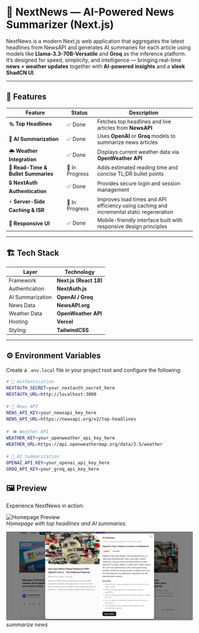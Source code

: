 # 📰 NextNews — AI-Powered News Summarizer (Next.js)

NextNews is a modern Next.js web application that aggregates the latest headlines from NewsAPI and generates AI summaries for each article using models like **Llama-3.3-70B-Versatile** and **Groq** as the inference platform. 
It’s designed for speed, simplicity, and intelligence — bringing real-time **news + weather updates** together with **AI-powered insights** and a **sleek ShadCN UI**.

---

## 🚀 Features

| Feature | Status | Description |
|----------|---------|-------------|
| 🗞️ **Top Headlines** | ✅ Done | Fetches top headlines and live articles from **NewsAPI** |
| 🤖 **AI Summarization** | ✅ Done | Uses **OpenAI** or **Groq** models to summarize news articles |
| 🌦️ **Weather Integration** | ✅ Done | Displays current weather data via **OpenWeather API** |
| 🧠 **Read-Time & Bullet Summaries** | 🚧 In Progress | Adds estimated reading time and concise TL;DR bullet points |
| 🔒 **NextAuth Authentication** | ✅ Done | Provides secure login and session management |
| ⚡ **Server-Side Caching & ISR** | 🚧 In Progress | Improves load times and API efficiency using caching and incremental static regeneration |
| 📱 **Responsive UI** | ✅ Done | Mobile-friendly interface built with responsive design principles |

---

## 🏗️ Tech Stack

| Layer | Technology |
|-------|-------------|
| Framework | **Next.js (React 18)** |
| Authentication | **NextAuth.js** |
| AI Summarization | **OpenAI / Groq** |
| News Data | **NewsAPI.org** |
| Weather Data | **OpenWeather API** |
| Hosting | **Vercel** |
| Styling | **TailwindCSS** |

---

## ⚙️ Environment Variables

Create a `.env.local` file in your project root and configure the following:

```bash
# 🔐 Authentication
NEXTAUTH_SECRET=your_nextauth_secret_here
NEXTAUTH_URL=http://localhost:3000

# 📰 News API
NEWS_API_KEY=your_newsapi_key_here
NEWS_API_URL=https://newsapi.org/v2/top-headlines

# 🌤️ Weather API
WEATHER_KEY=your_openweather_api_key_here
WEATHER_URL=https://api.openweathermap.org/data/2.5/weather

# 🤖 AI Summarization
OPENAI_API_KEY=your_openai_api_key_here
GROQ_API_KEY=your_groq_api_key_here
```

## 🖼️ Preview

Experience NextNews in action:

![Homepage Preview](public/preview/homepage.png)  
*Homepage with top headlines and AI summaries.*

![Summarize News](public/preview/summarize.png)  
*summarize news*
